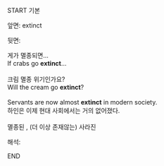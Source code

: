 START
기본

앞면:
extinct


뒷면:
<div><div>게가 멸종되면...</div></div><div><div>If crabs go <strong>extinct</strong>... <br><br><div><div>크림 멸종 위기인가요?</div></div><div><div>Will the cream go <strong>extinct</strong>? <br><br><div>Servants are now almost <b>extinct</b> in modern society. </div><div>하인은 이제 현대 사회에서는 거의 없어졌다.</div><br>멸종된 , (더 이상 존재않는) 사라진</div></div></div></div>


해석:

END